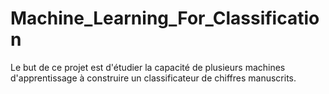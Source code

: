 # Machine_Learning_For_Classification
 Le but de ce projet est d'étudier la capacité de plusieurs machines d'apprentissage à construire un classificateur de chiffres manuscrits. 
